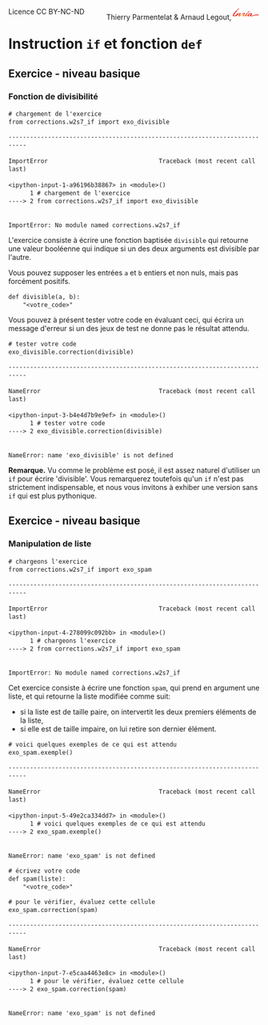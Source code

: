 
<span style="float:left;">Licence CC BY-NC-ND</span><span style="float:right;">Thierry Parmentelat &amp; Arnaud Legout,<img src="media/inria-25.png" style="display:inline"></span><br/>

# Instruction `if` et fonction `def`

## Exercice - niveau basique

### Fonction de divisibilité


```
# chargement de l'exercice
from corrections.w2s7_if import exo_divisible
```


    ---------------------------------------------------------------------------

    ImportError                               Traceback (most recent call last)

    <ipython-input-1-a96196b38867> in <module>()
          1 # chargement de l'exercice
    ----> 2 from corrections.w2s7_if import exo_divisible
    

    ImportError: No module named corrections.w2s7_if


L'exercice consiste à écrire une fonction baptisée `divisible` qui retourne une valeur booléenne qui indique si un des deux arguments est divisible par l'autre. 

Vous pouvez supposer les entrées `a` et `b` entiers et non nuls, mais pas forcément positifs. 


```
def divisible(a, b):
    "<votre_code>"
```

Vous pouvez à présent tester votre code en évaluant ceci, qui écrira un message d'erreur si un des jeux de test ne donne pas le résultat attendu. 


```
# tester votre code
exo_divisible.correction(divisible)
```


    ---------------------------------------------------------------------------

    NameError                                 Traceback (most recent call last)

    <ipython-input-3-b4e4d7b9e9ef> in <module>()
          1 # tester votre code
    ----> 2 exo_divisible.correction(divisible)
    

    NameError: name 'exo_divisible' is not defined


**Remarque.** Vu comme le problème est posé, il est assez naturel d'utiliser un `if` pour écrire 'divisible'. Vous remarquerez toutefois qu'un `if` n'est pas strictement indispensable, et nous vous invitons à exhiber une version sans `if` qui est plus pythonique.

## Exercice - niveau basique

### Manipulation de liste


```
# chargeons l'exercice
from corrections.w2s7_if import exo_spam
```


    ---------------------------------------------------------------------------

    ImportError                               Traceback (most recent call last)

    <ipython-input-4-278099c092bb> in <module>()
          1 # chargeons l'exercice
    ----> 2 from corrections.w2s7_if import exo_spam
    

    ImportError: No module named corrections.w2s7_if


Cet exercice consiste à écrire une fonction `spam`, qui prend en argument une liste, et qui retourne la liste modifiée comme suit:
 * si la liste est de taille paire, on intervertit les deux premiers éléments de la liste,
 * si elle est de taille impaire, on lui retire son dernier élément.


```
# voici quelques exemples de ce qui est attendu
exo_spam.exemple()
```


    ---------------------------------------------------------------------------

    NameError                                 Traceback (most recent call last)

    <ipython-input-5-49e2ca334dd7> in <module>()
          1 # voici quelques exemples de ce qui est attendu
    ----> 2 exo_spam.exemple()
    

    NameError: name 'exo_spam' is not defined



```
# écrivez votre code 
def spam(liste):
    "<votre_code>"
```


```
# pour le vérifier, évaluez cette cellule
exo_spam.correction(spam)
```


    ---------------------------------------------------------------------------

    NameError                                 Traceback (most recent call last)

    <ipython-input-7-e5caa4463e8c> in <module>()
          1 # pour le vérifier, évaluez cette cellule
    ----> 2 exo_spam.correction(spam)
    

    NameError: name 'exo_spam' is not defined

